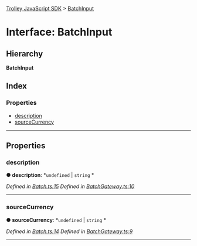 [Trolley JavaScript SDK](../README.md) > [BatchInput](../interfaces/batchinput.md)

# Interface: BatchInput

## Hierarchy

**BatchInput**

## Index

### Properties

* [description](batchinput.md#description)
* [sourceCurrency](batchinput.md#sourcecurrency)

---

## Properties

<a id="description"></a>

###  description

**● description**: *`undefined` |
`string`
*

*Defined in [Batch.ts:15](https://github.com/PaymentRails/javascript-sdk/blob/c3121c6/lib/Batch.ts#L15)*
*Defined in [BatchGateway.ts:10](https://github.com/PaymentRails/javascript-sdk/blob/c3121c6/lib/BatchGateway.ts#L10)*

___
<a id="sourcecurrency"></a>

###  sourceCurrency

**● sourceCurrency**: *`undefined` |
`string`
*

*Defined in [Batch.ts:14](https://github.com/PaymentRails/javascript-sdk/blob/c3121c6/lib/Batch.ts#L14)*
*Defined in [BatchGateway.ts:9](https://github.com/PaymentRails/javascript-sdk/blob/c3121c6/lib/BatchGateway.ts#L9)*

___

